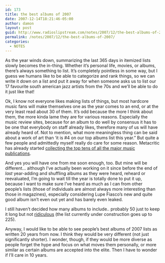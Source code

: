 ```yaml
---
id: 173
title: the best albums of 2007
date: 2007-12-14T18:21:46-05:00
author: damon
layout: post
guid: http://www.radioslipstream.com/notes/2007/12/the-best-albums-of-2007/
permalink: /notes/2007/12/the-best-albums-of-2007/
categories:
  - NOTES
---
```

As the year winds down, summarizing the last 365 days in itemized lists slowly becomes the in-thing. Whether it’s personal life, movies, or albums, there’s always something to list. It’s completely pointless in some way, but I guess we humans like to be able to categorize and rank things, so we can write it down on a list and put it away for when someone asks us to list our 17 favourite south american jazz artists from the 70s and we’ll be able to do it just like that! 

Ok, I know not everyone likes making lists of things, but most hardcore music fans will make themselves one as the year comes to an end, or at the very least read about 30 of them. It’s odd because the more I think about them, the more kinda lame they are for various reasons. Especially the music review sites, because for an album to do well by consensus it has to be one that everybody on staff already likes, therefore many of us will have already heard of. Not to mention, what more meaningless thing can be said about a work of art than ‘it is #4 on our top albums list this year.” But quite a few people and admittedly myself really do care for some reason. Metacritic has already started [collecting the top tens of all the major music publications](http://www.metacritic.com/music/bests/2007.shtml#topten). 

And yes you will have one from me soon enough, too. But mine will be different… although I’ve actually been working on it since before the end of _last_ year-adding and shuffling albums as they were heard, reheard or reevaluated, I’m going to wait till the year is totally done to put it up, because I want to make sure I’ve heard as much as I can from other people’s lists (those of individuals are almost always more interesting than those in magazines), especially considering Lupe Fiasco’s new and quite good album isn’t even out yet and has barely even leaked. 

I still haven’t decided how many albums to include.. probably 50 just to keep it long but not [ridiculous](/features/lists/2006/02/the-top-111-albums-of-2005/) (the list currently under construction goes up to 225). 

Anyway, I would like to be able to see people’s best albums of 2007 lists as written 20 years from now. I think they would be very different (not just significantly shorter). I wonder, though, if they would be more diverse as people forget the hype and focus on what moves them personally, or more similar as certain albums are accepted into the elite. Then I have to wonder if I’ll care in 10 years.
